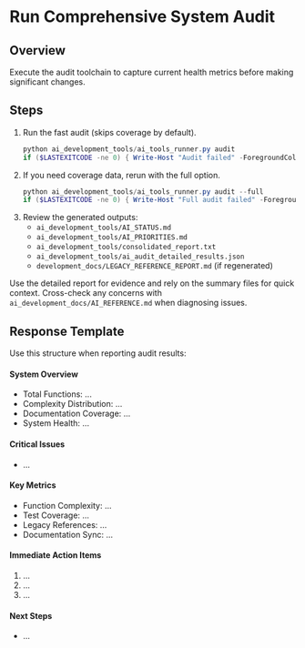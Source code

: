 # Run Comprehensive System Audit

## Overview
Execute the audit toolchain to capture current health metrics before making significant changes.

## Steps
1. Run the fast audit (skips coverage by default).
   ```powershell
   python ai_development_tools/ai_tools_runner.py audit
   if ($LASTEXITCODE -ne 0) { Write-Host "Audit failed" -ForegroundColor Red; exit 1 }
   ```
2. If you need coverage data, rerun with the full option.
   ```powershell
   python ai_development_tools/ai_tools_runner.py audit --full
   if ($LASTEXITCODE -ne 0) { Write-Host "Full audit failed" -ForegroundColor Red }
   ```
3. Review the generated outputs:
   - `ai_development_tools/AI_STATUS.md`
   - `ai_development_tools/AI_PRIORITIES.md`
   - `ai_development_tools/consolidated_report.txt`
   - `ai_development_tools/ai_audit_detailed_results.json`
   - `development_docs/LEGACY_REFERENCE_REPORT.md` (if regenerated)

Use the detailed report for evidence and rely on the summary files for quick context. Cross-check any concerns with `ai_development_docs/AI_REFERENCE.md` when diagnosing issues.

## Response Template
Use this structure when reporting audit results:

#### System Overview
- Total Functions: ...
- Complexity Distribution: ...
- Documentation Coverage: ...
- System Health: ...

#### Critical Issues
- ...

#### Key Metrics
- Function Complexity: ...
- Test Coverage: ...
- Legacy References: ...
- Documentation Sync: ...

#### Immediate Action Items
1. ...
2. ...
3. ...

#### Next Steps
- ...

